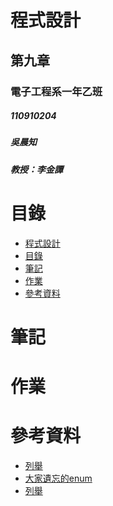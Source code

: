 # 程式設計
<h2>第九章</h2>  
<h3>電子工程系一年乙班</h3>  
<h5>110910204</h5>  
<h5>吳晨知</h5>  
<h5>教授：李金譚</h5>  

# 目錄

<!-- @import "[TOC]" {cmd="toc" depthFrom=1 depthTo=6 orderedList=false} -->
<!-- code_chunk_output -->

- [程式設計](#程式設計)
- [目錄](#目錄)
- [筆記](#筆記)
- [作業](#作業)
- [參考資料](#參考資料)

<!-- /code_chunk_output -->

# 筆記
# 作業
# 參考資料
- [列舉](https://zh.wikipedia.org/wiki/%E6%9E%9A%E4%B8%BE)
- [大家遺忘的enum](https://ithelp.ithome.com.tw/articles/10184794)
- [列舉](https://openhome.cc/Gossip/CGossip/enum.html)
